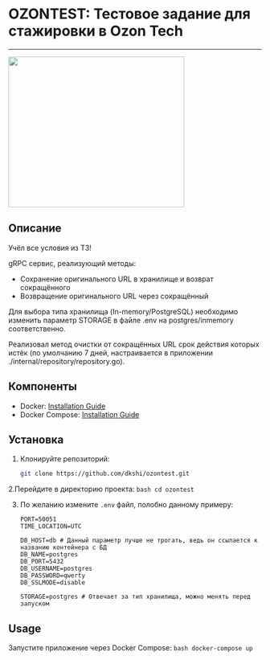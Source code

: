 # OZONTEST: Тестовое задание для стажировки в Ozon Tech
---

<img src='https://fanibani.ru/wp-content/uploads/2021/07/milie004.jpg' width='350' height='300'>

## Описание
Учёл все условия из ТЗ!

gRPC сервис, реализующий методы:
- Сохранение оригинального URL в хранилище и возврат сокращённого
- Возвращение оригинального URL через сокращённый

Для выбора типа хранилища (In-memory/PostgreSQL) необходимо изменить параметр STORAGE в файле .env на postgres/inmemory соответственно.

Реализовал метод очистки от сокращённых URL срок действия которых истёк (по умолчанию 7 дней, настраивается в приложении ./internal/repository/repository.go).

## Компоненты
- Docker: [Installation Guide](https://docs.docker.com/get-docker/)
- Docker Compose: [Installation Guide](https://docs.docker.com/compose/install/)

## Установка
1. Клонируйте репозиторий:
    ```bash
    git clone https://github.com/dkshi/ozontest.git
    ```

2.Перейдите в директорию проекта:
    ```bash
    cd ozontest
    ```

3. По желанию измените `.env` файл, полобно данному примеру:
    ```plaintext
    PORT=50051
    TIME_LOCATION=UTC
    
    DB_HOST=db # Данный параметр лучше не трогать, ведь он ссылается к названию контейнера с БД
    DB_NAME=postgres
    DB_PORT=5432
    DB_USERNAME=postgres
    DB_PASSWORD=qwerty
    DB_SSLMODE=disable
    
    STORAGE=postgres # Отвечает за тип хранилища, можно менять перед запуском
    ```

## Usage
   Запустите приложение через Docker Compose:
    ```bash
    docker-compose up
    ```

